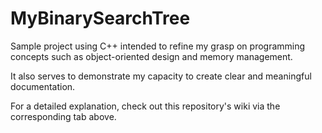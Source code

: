 # MyBinarySearchTree
Sample project using C++ intended to refine my grasp on programming concepts such as object-oriented design and memory management.

It also serves to demonstrate my capacity to create clear and meaningful documentation.

For a detailed explanation, check out this repository's wiki via the corresponding tab above.
